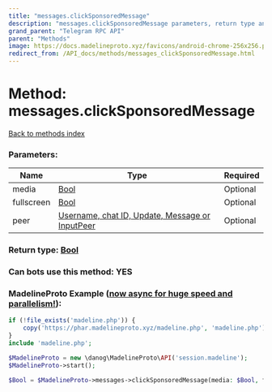 ```yaml
---
title: "messages.clickSponsoredMessage"
description: "messages.clickSponsoredMessage parameters, return type and example"
grand_parent: "Telegram RPC API"
parent: "Methods"
image: https://docs.madelineproto.xyz/favicons/android-chrome-256x256.png
redirect_from: /API_docs/methods/messages_clickSponsoredMessage.html
---
```

# Method: messages.clickSponsoredMessage
[Back to methods index](index.html)



### Parameters:

| Name     |    Type       | Required |
|----------|---------------|----------|
|media|[Bool](/API_docs/types/Bool.html) | Optional|
|fullscreen|[Bool](/API_docs/types/Bool.html) | Optional|
|peer|[Username, chat ID, Update, Message or InputPeer](/API_docs/types/InputPeer.html) | Optional|


### Return type: [Bool](/API_docs/types/Bool.html)

### Can bots use this method: **YES**


### MadelineProto Example ([now async for huge speed and parallelism!](https://docs.madelineproto.xyz/docs/ASYNC.html)):


```php
if (!file_exists('madeline.php')) {
    copy('https://phar.madelineproto.xyz/madeline.php', 'madeline.php');
}
include 'madeline.php';

$MadelineProto = new \danog\MadelineProto\API('session.madeline');
$MadelineProto->start();

$Bool = $MadelineProto->messages->clickSponsoredMessage(media: $Bool, fullscreen: $Bool, peer: $InputPeer, );
```

